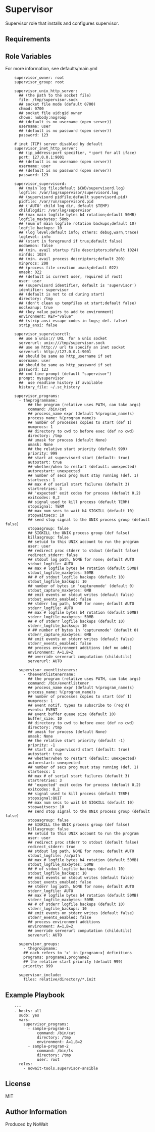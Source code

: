 Supervisor
=========

Supervisor role that installs and configures supervisor.

Requirements
------------

Role Variables
--------------
For more information, see defaults/main.yml

        supervisor_owner: root
        supervisor_group: root

        supervisor_unix_http_server:
          ## (the path to the socket file)
          file: /tmp/supervisor.sock
          ## socket file mode (default 0700)
          chmod: 0700
          ## socket file uid:gid owner
          chown: nobody:nogroup
          ## (default is no username (open server))
          username: user
          ## (default is no password (open server))
          password: 123

        # inet (TCP) server disabled by default
        supervisor_inet_http_server:
          ## (ip_address:port specifier, *:port for all iface)
          port: 127.0.0.1:9001
          ## (default is no username (open server))
          username: user
          ## (default is no password (open server))
          password: 123

        supervisor_supervisord:
          ## (main log file;default $CWD/supervisord.log)
          logfile: /var/log/supervisor/supervisord.log
          ## (supervisord pidfile;default supervisord.pid)
          pidfile: /var/run/supervisord.pid
          ## ('AUTO' child log dir, default $TEMP)
          childlogdir: /var/log/supervisor
          ## (max main logfile bytes b4 rotation;default 50MB)
          logfile_maxbytes: 50mb
          ## (num of main logfile rotation backups;default 10)
          logfile_backups: 10
          ## (log level;default info; others: debug,warn,trace)
          loglevel: info
          ## (start in foreground if true;default false)
          nodaemon: false
          ## (min. avail startup file descriptors;default 1024)
          minfds: 1024
          ## (min. avail process descriptors;default 200)
          minprocs: 200
          ## (process file creation umask;default 022)
          umask: 022
          ## (default is current user, required if root)
          user: user
          ## (supervisord identifier, default is 'supervisor')
          identifier: supervisor
          ## (default is not to cd during start)
          directory: /tmp
          ## (don't clean up tempfiles at start;default false)
          nocleanup: true
          ## (key value pairs to add to environment)
          environment: KEY="value"
          ## (strip ansi escape codes in logs; def. false)
          strip_ansi: false

        supervisor_supervisorctl:
          ## use a unix:// URL  for a unix socket
          serverurl: unix:///tmp/supervisor.sock
          ## use an http:// url to specify an inet socket
          serverurl: http://127.0.0.1:9001
          ## should be same as http_username if set
          username: user
          ## should be same as http_password if set
          password: 123
          ## cmd line prompt (default "supervisor")
          prompt: mysupervisor
          ##  use readline history if available
          history_file: ~/.sc_history

        supervisor_programs:
          - theprogramname:
              ## the program (relative uses PATH, can take args)
              command: /bin/cat
              ## process_name expr (default %(program_name)s)
              process_name: %(program_name)s
              ## number of processes copies to start (def 1)
              numprocs: 1
              ## directory to cwd to before exec (def no cwd)
              directory: /tmp
              ## umask for process (default None)
              umask: None
              ## the relative start priority (default 999)
              priority: 999
              ## start at supervisord start (default: true)
              autostart: true
              ## whether/when to restart (default: unexpected)
              autorestart: unexpected
              ## number of secs prog must stay running (def. 1)
              startsecs: 1
              ## max # of serial start failures (default 3)
              startretries: 3
              ## 'expected' exit codes for process (default 0,2)
              exitcodes: 0,2
              ## signal used to kill process (default TERM)
              stopsignal: TERM
              ## max num secs to wait b4 SIGKILL (default 10)
              stopwaitsecs: 10
              ## send stop signal to the UNIX process group (default false)
              stopasgroup: false
              ## SIGKILL the UNIX process group (def false)
              killasgroup: false
              ## setuid to this UNIX account to run the program
              user: user
              ## redirect proc stderr to stdout (default false)
              redirect_stderr: false
              ## stdout log path, NONE for none; default AUTO
              stdout_logfile: AUTO
              ## max # logfile bytes b4 rotation (default 50MB)
              stdout_logfile_maxbytes: 50MB
              ## # of stdout logfile backups (default 10)
              stdout_logfile_backups: 10
              ## number of bytes in 'capturemode' (default 0)
              stdout_capture_maxbytes: 0MB
              ## emit events on stdout writes (default false)
              stdout_events_enabled: false
              ## stderr log path, NONE for none; default AUTO
              stderr_logfile: AUTO
              ## max # logfile bytes b4 rotation (default 50MB)
              stderr_logfile_maxbytes: 50MB
              ## # of stderr logfile backups (default 10)
              stderr_logfile_backsup: 10
              # ## number of bytes in 'capturemode' (default 0)
              stderr_capture_maxbytes: 0MB
              ## emit events on stderr writes (default false)
              stderr_events_enabled: false
              ## process environment additions (def no adds)
              environment: A=1,B=2
              ## override serverurl computation (childutils)
              serverurl: AUTO

          supervisor_eventlisteners:
            - theeventlistenername:
              ## the program (relative uses PATH, can take args)
              command: /bin/eventlistener
              ## process_name expr (default %(program_name)s)
              process_name: %(program_name)s
              ## number of processes copies to start (def 1)
              numprocs: 1
              ## event notif. types to subscribe to (req'd)
              events: EVENT
              ## event buffer queue size (default 10)
              buffer_size: 10
              ## directory to cwd to before exec (def no cwd)
              directory: /tmp
              ## umask for process (default None)
              umask: None
              ## the relative start priority (default -1)
              priority: -1
              ## start at supervisord start (default: true)
              autostart: true
              ## whether/when to restart (default: unexpected)
              autorestart: unexpected
              ## number of secs prog must stay running (def. 1)
              startsecs: 1
              ## max # of serial start failures (default 3)
              startretries: 3
              ## 'expected' exit codes for process (default 0,2)
              exitcodes: 0,2
              ## signal used to kill process (default TERM)
              stopsignal:QUIT
              ## max num secs to wait b4 SIGKILL (default 10)
              stopwaitsecs: 10
              ## send stop signal to the UNIX process group (default false)
              stopasgroup: false
              ## SIGKILL the UNIX process group (def false)
              killasgroup: false
              ## setuid to this UNIX account to run the program
              user: user
              ## redirect proc stderr to stdout (default false)
              redirect_stderr: true
              ## stdout log path, NONE for none; default AUTO
              stdout_logfile: /a/path
              ## max # logfile bytes b4 rotation (default 50MB)
              stdout_logfile_maxbytes: 50MB
              ## # of stdout logfile backups (default 10)
              stdout_logfile_backups: 10
              ## emit events on stdout writes (default false)
              stdout_events_enabled: false
              ## stderr log path, NONE for none; default AUTO
              stderr_logfile: AUTO
              ## max # logfile bytes b4 rotation (default 50MB)
              stderr_logfile_maxbytes: 50MB
              ## # of stderr logfile backups (default 10)
              stderr_logfile_backups: 10
              ## emit events on stderr writes (default false)
              stderr_events_enabled: false
              ## process environment additions
              environment: A=1,B=2
              ## override serverurl computation (childutils)
              serverurl: AUTO

          supervisor_groups:
            - thegroupname:
            ## each refers to 'x' in [program:x] definitions
            programs: progname1,progname2
            ## the relative start priority (default 999)
            priority: 999

          supervisor_include:
            files: relative/directory/*.init



Example Playbook
----------------

        ---
        - hosts: all
          sudo: yes
          vars:
            supervisor_programs:
              - sample-program-1:
                  command: /bin/cat
                  directory: /tmp
                  environment: A=1,B=2
              - sample-program-2
                  command: /bin/ls
                  directory: /tmp
                  user: root
          roles:
            - nowait-tools.supervisor-ansible


License
-------

MIT

Author Information
------------------

Produced by NoWait
